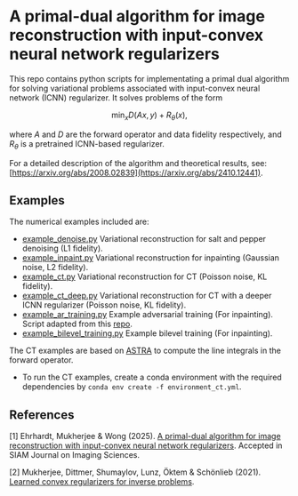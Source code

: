 # A primal-dual algorithm for image reconstruction with input-convex neural network regularizers

This repo contains python scripts for implementating a primal dual algorithm for solving variational problems associated with input-convex neural network (ICNN) regularizer. It solves problems of the form

$$\min_{x}D(Ax,y)+R_{\theta}(x),$$

where $A$ and $D$ are the forward operator and data fidelity respectively, and $R_{\theta}$ is a pretrained ICNN-based regularizer.

For a detailed description of the algorithm and theoretical results, see: [https://arxiv.org/abs/2008.02839](https://arxiv.org/abs/2410.12441).

## Examples

The numerical examples included are:

* [example_denoise.py](example_denoise.py) Variational reconstruction for salt and pepper denoising (L1 fidelity). 
* [example_inpaint.py](example_inpaint.py) Variational reconstruction for inpainting (Gaussian noise, L2 fidelity). 
* [example_ct.py](example_ct.py) Variational reconstruction for CT (Poisson noise, KL fidelity).
* [example_ct_deep.py](example_ct.py) Variational reconstruction for CT with a deeper ICNN regularizer (Poisson noise, KL fidelity).
* [example_ar_training.py](example_ar_training.py) Example adversarial training (For inpainting). Script adapted from this [repo](https://github.com/Subhadip-1/data_driven_convex_regularization).
* [example_bilevel_training.py](example_bilevel_training.py) Example bilevel training (For inpainting).

The CT examples are based on [ASTRA](https://www.astra-toolbox.com/) to compute the line integrals in the forward operator.
- To run the CT examples, create a conda environment with the required dependencies by `conda env create -f environment_ct.yml`.

## References

[1] Ehrhardt, Mukherjee & Wong (2025). [A primal-dual algorithm for image reconstruction with input-convex neural network regularizers](https://arxiv.org/abs/2410.12441). Accepted in SIAM Journal on Imaging Sciences.

[2] Mukherjee, Dittmer, Shumaylov, Lunz, Öktem & Schönlieb (2021). [Learned convex regularizers for inverse problems](https://arxiv.org/abs/2008.02839).
